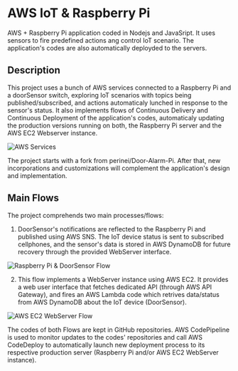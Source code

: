 # AWS IoT & Raspberry Pi
AWS + Raspberry Pi application coded in Nodejs and JavaSript. It uses sensors to fire predefined actions ang control IoT scenario. The application's codes are also automatically deployded to the servers. 

## Description
This project uses a bunch of AWS services connected to a Raspberry Pi and a doorSensor switch, exploring IoT scenarios with topics being published/subscribed, and actions automaticaly lunched in response to the sensor's status. It also implements flows of Continuous Delivery and Continuous Deployment of the application's codes, automaticaly updating the production versions running on both, the Raspberry Pi server and the AWS EC2 Webserver instance.

![AWS Services](https://github.com/paulonegrao/aws-iot-raspberry-pi/blob/master/images/aws%20services.png?raw=true)

The project starts with a fork from perinei/Door-Alarm-Pi. After that, new incorporations and customizations will complement the application's design and implementation.

## Main Flows

The project comprehends two main processes/flows:

1. DoorSensor's notifications are reflected to the Raspberry Pi and published using AWS SNS. The IoT device status is sent to subscribed cellphones, and the sensor's data is stored in AWS DynamoDB for future recovery through the provided WebServer interface.

![Raspberry Pi & DoorSensor Flow](https://github.com/paulonegrao/aws-iot-raspberry-pi/blob/master/images/Raspberry_Pi_plus_DoorSensor_Flow.png?raw=true)

2. This flow implements a WebServer instance using AWS EC2. It provides a web user interface that fetches dedicated API (through AWS API Gateway), and fires an AWS Lambda code which retrives data/status from AWS DynamoDB about the IoT device (DoorSensor).

![AWS EC2 WebServer Flow](https://github.com/paulonegrao/aws-iot-raspberry-pi/blob/master/images/AWS_EC2_WebServer_Flow.png?raw=true)

The codes of both Flows are kept in GitHub repositories. AWS CodePipeline is used to monitor updates to the codes' repositories and call AWS CodeDeploy to automatically launch new deployment process to its respective production server (Raspberry Pi and/or AWS EC2 WebServer instance).
